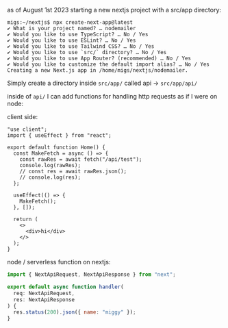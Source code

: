 as of August 1st 2023 starting a new nextjs project with a src/app directory:

```
migs:~/nextjs$ npx create-next-app@latest
✔ What is your project named? … nodemailer
✔ Would you like to use TypeScript? … No / Yes
✔ Would you like to use ESLint? … No / Yes
✔ Would you like to use Tailwind CSS? … No / Yes
✔ Would you like to use `src/` directory? … No / Yes
✔ Would you like to use App Router? (recommended) … No / Yes
✔ Would you like to customize the default import alias? … No / Yes
Creating a new Next.js app in /home/migs/nextjs/nodemailer.
```

Simply create a directory inside `src/app/` called api -> `src/app/api/`

inside of `api/` I can add functions for handling http requests as if I were on node:

client side:

```tsx
"use client";
import { useEffect } from "react";

export default function Home() {
  const MakeFetch = async () => {
    const rawRes = await fetch("/api/test");
    console.log(rawRes);
    // const res = await rawRes.json();
    // console.log(res);
  };

  useEffect(() => {
    MakeFetch();
  }, []);

  return (
    <>
      <div>hi</div>
    </>
  );
}
```

node / serverless function on nextjs:

```js
import { NextApiRequest, NextApiResponse } from "next";

export default async function handler(
  req: NextApiRequest,
  res: NextApiResponse
) {
  res.status(200).json({ name: "miggy" });
}
```
